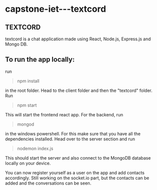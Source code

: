 # capstone-iet---textcord

## TEXTCORD

textcord is a chat application made using React, Node.js, Express.js and Mongo DB.

## To run the app locally:

run

> npm install

in the root folder.
Head to the client folder and then the "textcord" folder. Run

> npm start

This will start the frontend react app.
For the backend, run
> mongod

in the windows powershell. For this make sure that you have all the dependencies installed.
Head over to the server section and run

> nodemon index.js

This should start the server and also connect to the MongoDB database locally on your device.

You can now register yourself as a user on the app and add contacts accordingly.
Still working on the socket.io part, but the contacts can be added and the conversations can be seen.
